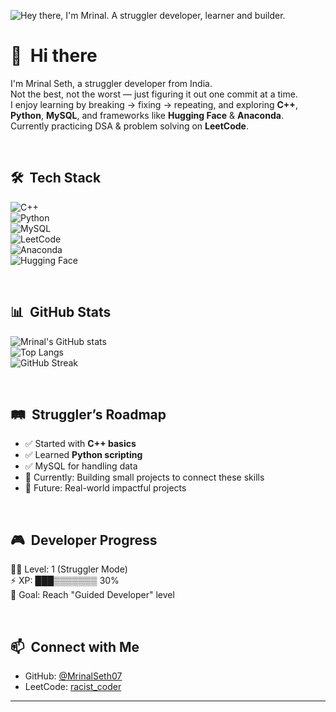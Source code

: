 ![Hey there, I'm Mrinal. A struggler developer, learner and builder.](https://github.com/MrinalSeth07/MrinalSeth07/raw/main/header.gif)

# 👋 &nbsp;Hi there

I'm Mrinal Seth, a struggler developer from India.  
Not the best, not the worst — just figuring it out one commit at a time.  
I enjoy learning by breaking → fixing → repeating, and exploring **C++**, **Python**, **MySQL**, and frameworks like **Hugging Face** & **Anaconda**.  
Currently practicing DSA & problem solving on **LeetCode**.  

&nbsp;

## 🛠️ &nbsp;Tech Stack  

![C++](https://img.shields.io/badge/C++-00599C?style=for-the-badge&logo=cplusplus&logoColor=white)  
![Python](https://img.shields.io/badge/Python-3776AB?style=for-the-badge&logo=python&logoColor=white)  
![MySQL](https://img.shields.io/badge/MySQL-4479A1?style=for-the-badge&logo=mysql&logoColor=white)  
![LeetCode](https://img.shields.io/badge/LeetCode-FFA116?style=for-the-badge&logo=leetcode&logoColor=white)  
![Anaconda](https://img.shields.io/badge/Anaconda-44A833?style=for-the-badge&logo=anaconda&logoColor=white)  
![Hugging Face](https://img.shields.io/badge/HuggingFace-FFCA28?style=for-the-badge&logo=huggingface&logoColor=black)  

&nbsp;


## 📊 &nbsp;GitHub Stats  

![Mrinal's GitHub stats](https://github-readme-stats.vercel.app/api?username=MrinalSeth07&show_icons=true&theme=tokyonight)  
![Top Langs](https://github-readme-stats.vercel.app/api/top-langs/?username=MrinalSeth07&layout=compact&theme=tokyonight)  
![GitHub Streak](https://streak-stats.demolab.com?user=MrinalSeth07&theme=tokyonight)  




&nbsp;

## 🛤️ &nbsp;Struggler’s Roadmap  

- ✅ Started with **C++ basics**  
- ✅ Learned **Python scripting**  
- ✅ MySQL for handling data  
- 🔄 Currently: Building small projects to connect these skills   
- 🚀 Future: Real-world impactful projects  

&nbsp;


## 🎮 &nbsp;Developer Progress  

🧑‍💻 Level: 1 (Struggler Mode)  
⚡ XP: ███▒▒▒▒▒▒▒ 30%  
🎯 Goal: Reach "Guided Developer" level  

&nbsp;

## 📫 &nbsp;Connect with Me  

- GitHub: [@MrinalSeth07](https://github.com/MrinalSeth07)  
- LeetCode: [racist_coder](https://leetcode.com/racist_coder/)  

---

